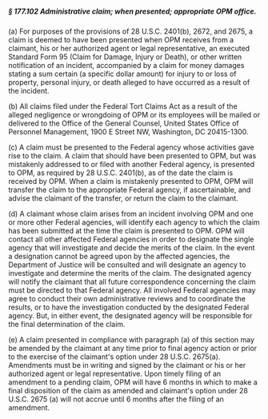 ##### § 177.102 Administrative claim; when presented; appropriate OPM office. #####

(a) For purposes of the provisions of 28 U.S.C. 2401(b), 2672, and 2675, a claim is deemed to have been presented when OPM receives from a claimant, his or her authorized agent or legal representative, an executed Standard Form 95 (Claim for Damage, Injury or Death), or other written notification of an incident, accompanied by a claim for money damages stating a sum certain (a specific dollar amount) for injury to or loss of property, personal injury, or death alleged to have occurred as a result of the incident.

(b) All claims filed under the Federal Tort Claims Act as a result of the alleged negligence or wrongdoing of OPM or its employees will be mailed or delivered to the Office of the General Counsel, United States Office of Personnel Management, 1900 E Street NW, Washington, DC 20415-1300.

(c) A claim must be presented to the Federal agency whose activities gave rise to the claim. A claim that should have been presented to OPM, but was mistakenly addressed to or filed with another Federal agency, is presented to OPM, as required by 28 U.S.C. 2401(b), as of the date the claim is received by OPM. When a claim is mistakenly presented to OPM, OPM will transfer the claim to the appropriate Federal agency, if ascertainable, and advise the claimant of the transfer, or return the claim to the claimant.

(d) A claimant whose claim arises from an incident involving OPM and one or more other Federal agencies, will identify each agency to which the claim has been submitted at the time the claim is presented to OPM. OPM will contact all other affected Federal agencies in order to designate the single agency that will investigate and decide the merits of the claim. In the event a designation cannot be agreed upon by the affected agencies, the Department of Justice will be consulted and will designate an agency to investigate and determine the merits of the claim. The designated agency will notify the claimant that all future correspondence concerning the claim must be directed to that Federal agency. All involved Federal agencies may agree to conduct their own administrative reviews and to coordinate the results, or to have the investigation conducted by the designated Federal agency. But, in either event, the designated agency will be responsible for the final determination of the claim.

(e) A claim presented in compliance with paragraph (a) of this section may be amended by the claimant at any time prior to final agency action or prior to the exercise of the claimant's option under 28 U.S.C. 2675(a). Amendments must be in writing and signed by the claimant or his or her authorized agent or legal representative. Upon timely filing of an amendment to a pending claim, OPM will have 6 months in which to make a final disposition of the claim as amended and claimant's option under 28 U.S.C. 2675 (a) will not accrue until 6 months after the filing of an amendment.